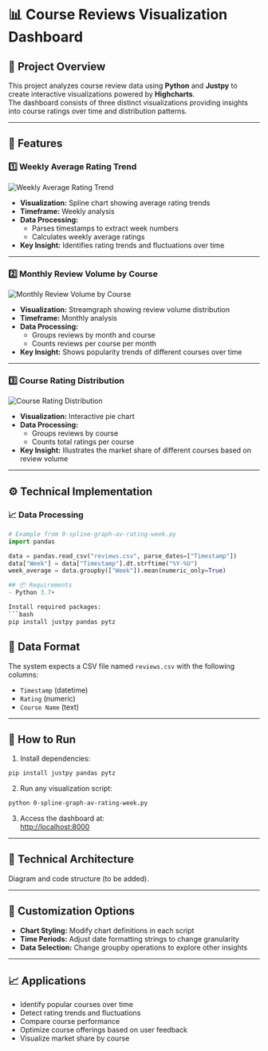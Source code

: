 # 📊 Course Reviews Visualization Dashboard

## 📝 Project Overview
This project analyzes course review data using **Python** and **Justpy** to create interactive visualizations powered by **Highcharts**.  
The dashboard consists of three distinct visualizations providing insights into course ratings over time and distribution patterns.

---

## 🌟 Features

### 1️⃣ Weekly Average Rating Trend
![Weekly Average Rating Trend](https://imgs/pie_graph.png)

- **Visualization:** Spline chart showing average rating trends  
- **Timeframe:** Weekly analysis  
- **Data Processing:**
  - Parses timestamps to extract week numbers
  - Calculates weekly average ratings
- **Key Insight:** Identifies rating trends and fluctuations over time

---

### 2️⃣ Monthly Review Volume by Course
![Monthly Review Volume by Course](https://imgs/stream_graph.png)

- **Visualization:** Streamgraph showing review volume distribution
- **Timeframe:** Monthly analysis
- **Data Processing:**
  - Groups reviews by month and course
  - Counts reviews per course per month
- **Key Insight:** Shows popularity trends of different courses over time

---

### 3️⃣ Course Rating Distribution
![Course Rating Distribution](https://imgs/spline_graph.png)

- **Visualization:** Interactive pie chart
- **Data Processing:**
  - Groups reviews by course
  - Counts total ratings per course
- **Key Insight:** Illustrates the market share of different courses based on review volume

---

## ⚙️ Technical Implementation

### 📈 Data Processing
```python
# Example from 0-spline-graph-av-rating-week.py
import pandas

data = pandas.read_csv("reviews.csv", parse_dates=["Timestamp"])
data["Week"] = data["Timestamp"].dt.strftime("%Y-%U")
week_average = data.groupby(["Week"]).mean(numeric_only=True)

## 📦 Requirements
- Python 3.7+

Install required packages:
```bash
pip install justpy pandas pytz
```
## 📄 Data Format
The system expects a CSV file named `reviews.csv` with the following columns:
- `Timestamp` (datetime)
- `Rating` (numeric)
- `Course Name` (text)

---

## 🚀 How to Run
1. Install dependencies:
```bash
pip install justpy pandas pytz
```
2. Run any visualization script:
```bash
python 0-spline-graph-av-rating-week.py
```
3. Access the dashboard at:  
[http://localhost:8000](http://localhost:8000)

---

## 🧩 Technical Architecture
Diagram and code structure (to be added).

---

## 🎨 Customization Options
- **Chart Styling:** Modify chart definitions in each script
- **Time Periods:** Adjust date formatting strings to change granularity
- **Data Selection:** Change groupby operations to explore other insights

---

## 📈 Applications
- Identify popular courses over time
- Detect rating trends and fluctuations
- Compare course performance
- Optimize course offerings based on user feedback
- Visualize market share by course
